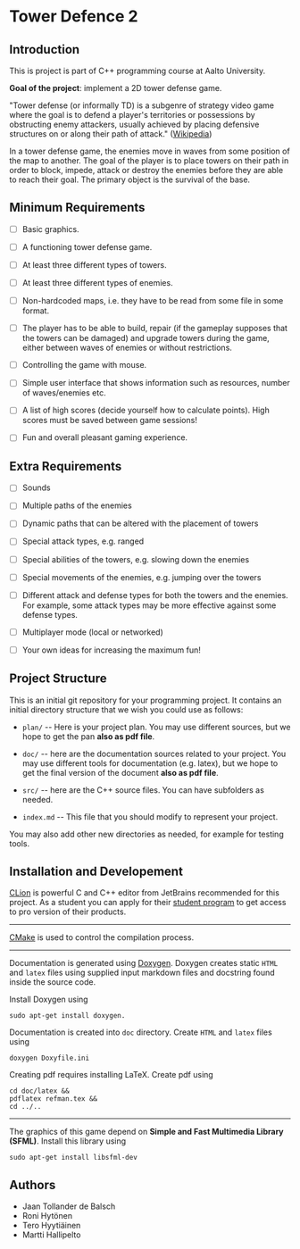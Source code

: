 # Tower Defence 2
## Introduction
This is project is part of C++ programming course at Aalto University. 

**Goal of the project**: implement a 2D tower defense game.

"Tower defense (or informally TD) is a subgenre of strategy video game where the
 goal is to defend a player's territories or possessions by obstructing enemy 
 attackers, usually achieved by placing defensive structures on or along their 
 path of attack." ([Wikipedia](https://en.wikipedia.org/wiki/Tower_defense))

In a tower defense game, the enemies move in waves from some position of the map 
to another. The goal of the player is to place towers on their path in order to 
block, impede, attack or destroy the enemies before they are able to reach 
their goal. The primary object is the survival of the base.


## Minimum Requirements
- [ ] Basic graphics.
- [ ] A functioning tower defense game.
- [ ] At least three different types of towers.
- [ ] At least three different types of enemies.
- [ ] Non-hardcoded maps, i.e. they have to be read from some file in some format.
- [ ] The player has to be able to build, repair (if the gameplay supposes that the towers can be damaged) and upgrade towers during the game, either between waves of enemies or without restrictions.
- [ ] Controlling the game with mouse.
- [ ] Simple user interface that shows information such as resources, number of waves/enemies etc.
- [ ] A list of high scores (decide yourself how to calculate points). High scores must be saved between game sessions!
- [ ] Fun and overall pleasant gaming experience.


## Extra Requirements
- [ ] Sounds
- [ ] Multiple paths of the enemies
- [ ] Dynamic paths that can be altered with the placement of towers
- [ ] Special attack types, e.g. ranged
- [ ] Special abilities of the towers, e.g. slowing down the enemies
- [ ] Special movements of the enemies, e.g. jumping over the towers
- [ ] Different attack and defense types for both the towers and the enemies. For example, some attack types may be more effective against some defense types.
- [ ] Multiplayer mode (local or networked)
- [ ] Your own ideas for increasing the maximum fun!



## Project Structure
This is an initial git repository for your programming project.
It contains an initial directory structure that we wish you could
use as follows:

  * `plan/` -- Here is your project plan. You may use different sources,
    but we hope to get the pan **also as pdf file**.

  * `doc/` -- here are the documentation sources related to your project.
    You may use different tools for documentation (e.g. latex),
    but we hope to get the final version of the document
    **also as pdf file**.

  * `src/` -- here are the C++ source files. You can have subfolders as needed.

  * `index.md` -- This file that you should modify to represent
    your project.

You may also add other new directories as needed, for example
for testing tools.


## Installation and Developement
[CLion](https://www.jetbrains.com/clion/) is powerful C and C++ editor from JetBrains recommended for this project. As a student you can apply for their [student program](https://www.jetbrains.com/student/) to get access to pro version of their products.

----

[CMake](https://cmake.org/) is used to control the compilation process.

----

Documentation is generated using [Doxygen](https://www.stack.nl/~dimitri/doxygen/index.html). Doxygen creates static `HTML` and `latex` files using supplied input markdown files and docstring found inside the source code.

Install Doxygen using
```
sudo apt-get install doxygen.
```

Documentation is created into `doc` directory. Create `HTML` and `latex` files using
```
doxygen Doxyfile.ini
```

Creating pdf requires installing LaTeX. Create pdf using
```
cd doc/latex &&
pdflatex refman.tex &&
cd ../..
```


----

The graphics of this game depend on **Simple and Fast Multimedia Library (SFML)**. Install this library using

```
sudo apt-get install libsfml-dev
```




## Authors

- Jaan Tollander de Balsch
- Roni Hytönen
- Tero Hyytiäinen
- Martti Hallipelto
